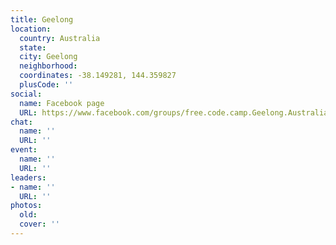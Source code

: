```yaml
---
title: Geelong
location:
  country: Australia
  state: 
  city: Geelong
  neighborhood: 
  coordinates: -38.149281, 144.359827
  plusCode: ''
social:
  name: Facebook page
  URL: https://www.facebook.com/groups/free.code.camp.Geelong.Australia
chat:
  name: ''
  URL: ''
event:
  name: ''
  URL: ''
leaders:
- name: ''
  URL: ''
photos:
  old: 
  cover: ''
---
```

